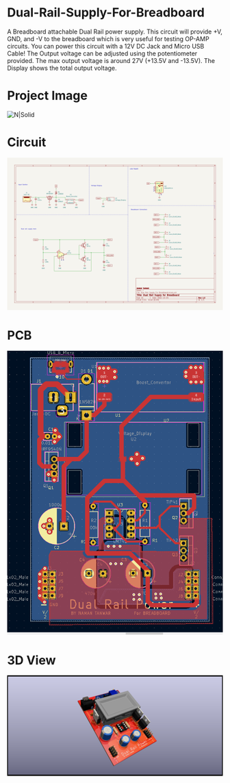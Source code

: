 # Dual-Rail-Supply-For-Breadboard
A Breadboard attachable Dual Rail power supply.
This circuit will provide +V, GND, and -V to the breadboard which is very useful for testing OP-AMP circuits. You can power this circuit with a 12V DC Jack and Micro USB Cable!
The Output voltage can be adjusted using the potentiometer provided. The max output voltage is around 27V (+13.5V and -13.5V). The Display shows the total output voltage.


# Project Image
![N|Solid](https://raw.githubusercontent.com/naman-tanwar/Dual-Rail-Supply-For-Breadboard/main/Images/Final%20PCB/Closeup%202.jpg)

# Circuit
![N|Solid](https://raw.githubusercontent.com/naman-tanwar/Dual-Rail-Supply-For-Breadboard/main/Circuit.png)

# PCB
![N|Solid](https://raw.githubusercontent.com/naman-tanwar/Dual-Rail-Supply-For-Breadboard/main/Images/PCB%20Render/PCB2.PNG)

# 3D View
![N|Solid](https://raw.githubusercontent.com/naman-tanwar/Dual-Rail-Supply-For-Breadboard/main/Images/PCB%20Render/3D%20View%203.png)
